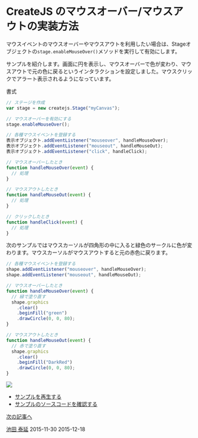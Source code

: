 # CreateJS のマウスオーバー/マウスアウトの実装方法

マウスイベントのマウスオーバーやマウスアウトを利用したい場合は、Stageオブジェクトの`stage.enableMouseOver()`メソッドを実行して有効にします。

サンプルを紹介します。画面に円を表示し、マウスオーバーで色が変わり、マウスアウトで元の色に戻るというインタラクションを設定しました。マウスクリックでアラート表示されるようになっています。

書式

```js
// ステージを作成
var stage = new createjs.Stage("myCanvas");

// マウスオーバーを有効にする
stage.enableMouseOver();
```

```js
// 各種マウスイベントを登録する
表示オブジェクト.addEventListener("mouseover", handleMouseOver);
表示オブジェクト.addEventListener("mouseout", handleMouseOut);
表示オブジェクト.addEventListener("click", handleClick);

// マウスオーバーしたとき
function handleMouseOver(event) {
  // 処理
}

// マウスアウトしたとき
function handleMouseOut(event) {
  // 処理
}

// クリックしたとき
function handleClick(event) {
  // 処理
}
```

次のサンプルではマウスカーソルが四角形の中に入ると緑色のサークルに色が変わります。マウスカーソルがマウスアウトすると元の赤色に戻ります。

```js
// 各種マウスイベントを登録する
shape.addEventListener("mouseover", handleMouseOver);
shape.addEventListener("mouseout", handleMouseOut);

// マウスオーバーしたとき
function handleMouseOver(event) {
  // 緑で塗り直す
  shape.graphics
    .clear()
    .beginFill("green")
    .drawCircle(0, 0, 80);
}

// マウスアウトしたとき
function handleMouseOut(event) {
  // 赤で塗り直す
  shape.graphics
    .clear()
    .beginFill("DarkRed")
    .drawCircle(0, 0, 80);
}
```


![](../imgs/mouse_touch.html.png)

- [サンプルを再生する](https://ics-creative.github.io/tutorial-createjs/samples/mouse_over.html)
- [サンプルのソースコードを確認する](../samples/mouse_over.html)

[次の記事へ](mouse_drag.md)



<article-author>[池田 泰延](https://twitter.com/clockmaker)</article-author>
<article-date-published>2015-11-30</article-date-published>
<article-date-modified>2015-12-18</article-date-modified>

